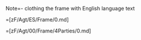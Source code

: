 Note=- clothing the frame with English language text

=[zF/Agt/ES/Frame/0.md] 

=[zF/Agt/00/Frame/4Parties/0.md]
